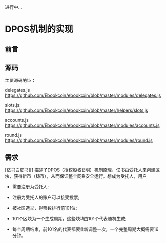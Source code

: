 进行中...

# DPOS机制的实现

## 前言



## 源码

主要源码地址：

delegates.js https://github.com/Ebookcoin/ebookcoin/blob/master/modules/delegates.js

slots.js: https://github.com/Ebookcoin/ebookcoin/blob/master/helpers/slots.js

accounts.js https://github.com/Ebookcoin/ebookcoin/blob/master/modules/accounts.js

round.js https://github.com/Ebookcoin/ebookcoin/blob/master/modules/round.js

## 需求

[亿书白皮书][] 描述了DPOS（授权股权证明）机制原理，亿书由受托人来创建区块，获得新币（铸币），从而保证整个网络安全运行。想成为受托人，用户

- 需要注册为受托人;
- 注册为受托人的账户可以接受投票;
- 被社区选举，得票数排行前101位;

- 101个区块为一个生成周期，这些块均由101个代表随机生成;
- 每个周期结束，前101名的代表都要重新调整一次，一个完整周期大概需要16分钟。
